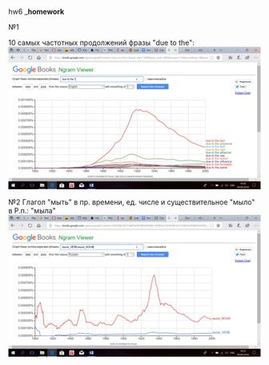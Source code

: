 hw6
___homework__

№1

10 самых частотных продолжений фразы "due to the": ![](https://github.com/piramidanechastiy/hw6/blob/master/6.png)

№2
Глагол "мыть" в пр. времени, ед. числе и существительное "мыло" в Р.п.: "мыла" ![](https://github.com/piramidanechastiy/hw6/blob/master/5.png)
